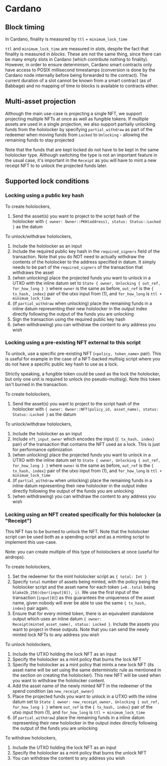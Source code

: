 # Cardano

## Block timing

In Cardano, finality is measured by `ttl` + `minimum_lock_time`

`ttl` and `minimum_lock_time` are measured in *slots*, despite the fact that finality is measured in *blocks*. These are not the same thing, since there can be many empty slots in Cardano (which contribute nothing to finality). However, in order to ensure determinism, Cardano smart contracts only have access to POSIX millisecond timestamps (conversion is done by the Cardano node internally before being forwarded to the contract). The current duration of a slot cannot be known from a smart contract (as of Babbage) and no mapping of time to blocks is available to contracts either.

## Multi-asset projection

Although the main use-case is projecting a single NFT, we support projecting multiple NFTs at once as well as fungible tokens. If multiple assets are used in a single projection, we also support partially unlocking funds from the hololocker by specifying `partial_withdraw` as part of the redeemer when moving funds from `Locked` to `Unlocking` - allowing the remaining funds to stay projected

Note that the funds that are kept locked do not have to be kept in the same hololocker type. Although switching the type is not an important feature in the usual case, it's important in the `Receipt` as you will have to mint a new receipt NFT to to unlock the projected funds later.

## Supported lock conditions

### Locking using a public key hash

To create hololockers,
1. Send the asset(s) you want to project to the script hash of the hololocker with `{ owner: Owner::PKH(address), status: Status::Locked }` as the datum

To unlock/withdraw hololockers,
1. Include the hololocker as an input 
2. Include the required public key hash in the `required_signers` field of the transaction. Note that you do NOT need to actually withdraw the contents of the hololocker to the address specified in datum. It simply needs to be part of the `required_signers` of the transaction that withdraws the asset
3. (when unlocking) place the projected funds you want to unlock in a UTXO with the inline datum set to `State { owner, Unlocking { out_ref, for_how_long } }` where `owner` is the same as before, `out_ref` is the `{ tx_hash, index}` pair of the utxo input from (1), and `for_how_long` is `ttl + minimum_lock_time`
4. (if `partial_withdraw` when unlocking) place the remaining funds in a inline datum representing their new hololocker in the output index directly following the output of the funds you are unlocking
5. Sign the transaction using the required public key hash
6. (when withdrawing) you can withdraw the content to any address you wish

### Locking using a pre-existing NFT external to this script

To unlock, use a specific pre-existing NFT (`<policy, token_name>` pair). This is useful for example in the case of a NFT-backed multisig script where you do not have a specific public key hash to use as a lock.

Strictly speaking, a fungible token could be used as the lock the hololocker, but only one unit is required to unlock (no pseudo-multisig). Note this token isn't burned in the transaction. 

To create hololockers,
1. Send the asset(s) you want to project to the script hash of the hololocker with `{ owner: Owner::NFT(policy_id, asset_name), status: Status::Locked }` as the datum

To unlock/withdraw hololockers,
1. Include the hololocker as an input
2. Include `nft_input_owner` which encodes the input (`{ tx_hash, index}` pair) of the transaction that contains the NFT used as a lock. This is just for performance optimization
3. (when unlocking) place the projected funds you want to unlock in a UTXO with the inline datum set to `State { owner, Unlocking { out_ref, for_how_long } }` where `owner` is the same as before, `out_ref` is the `{ tx_hash, index}` pair of the utxo input from (1), and `for_how_long` is `ttl + minimum_lock_time`
4. (if `partial_withdraw` when unlocking) place the remaining funds in a inline datum representing their new hololocker in the output index directly following the output of the funds you are unlocking
5. (when withdrawing) you can withdraw the content to any address you wish

### Locking using an NFT created specifically for this hololocker (a "Receipt")

This NFT has to be burned to unlock the NFT. Note that the hololocker script can be used both as a spending script and as a minting script to implement this use-case.

Note: you can create multiple of this type of hololockers at once (useful for airdrops).

To create hololockers,
1. Set the redeemer for the mint hololocker script as `{ total: Int }`
2. Specify `total` number of assets being minted, with the policy being the hololocker script and the asset name for each token `i=0..total` being `blake2b_256(cbor(input[0]), i)`. We use the first input of the transaction (`input[0]`) as this guarantees the uniqueness of the asset name, given nobody will ever be able to use the same `{ tx_hash, index}` pair again. 
3. Ensure that for every minted token, there is an equivalent standalone output which uses an inline datum `{ owner: Receipt(minted_asset_name), status: Locked }`. Include the assets you want to project in these outputs. Note that you can send the newly minted lock NFTs to any address you wish

To unlock hololockers,
1. Include the UTXO holding the lock NFT as an input
2. Specify the hololocker as a mint policy that burns the lock NFT
3. Specify the hololocker as a mint policy that mints a new lock NFT (its asset name will be set using the same deterministic rule as mentioned in the section on creating the hololocker). This new NFT will be used when you want to withdraw the hololocker content.
4. Add the asset name of the newly minted NFT in the redeemer of the spend condition (as `new_receipt_owner`)
5. Place the projected funds you want to unlock in a UTXO with the inline datum set to `State { owner: new_receipt_owner, Unlocking { out_ref, for_how_long } }` where `out_ref` is the `{ tx_hash, index}` pair of the utxo input from (1), and `for_how_long` is `ttl + minimum_lock_time`
6. (if `partial_withdraw`) place the remaining funds in a inline datum representing their new hololocker in the output index directly following the output of the funds you are unlocking

To withdraw hololockers,
1. Include the UTXO holding the lock NFT as an input
2. Specify the hololocker as a mint policy that burns the unlock NFT
3. You can withdraw the content to any address you wish

